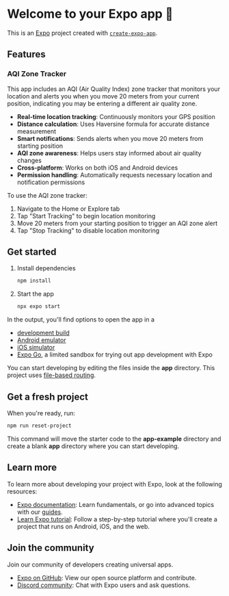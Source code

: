 # Welcome to your Expo app 👋

This is an [Expo](https://expo.dev) project created with [`create-expo-app`](https://www.npmjs.com/package/create-expo-app).

## Features

### AQI Zone Tracker
This app includes an AQI (Air Quality Index) zone tracker that monitors your location and alerts you when you move 20 meters from your current position, indicating you may be entering a different air quality zone.

- **Real-time location tracking**: Continuously monitors your GPS position
- **Distance calculation**: Uses Haversine formula for accurate distance measurement
- **Smart notifications**: Sends alerts when you move 20 meters from starting position
- **AQI zone awareness**: Helps users stay informed about air quality changes
- **Cross-platform**: Works on both iOS and Android devices
- **Permission handling**: Automatically requests necessary location and notification permissions

To use the AQI zone tracker:
1. Navigate to the Home or Explore tab
2. Tap "Start Tracking" to begin location monitoring
3. Move 20 meters from your starting position to trigger an AQI zone alert
4. Tap "Stop Tracking" to disable location monitoring

## Get started

1. Install dependencies

   ```bash
   npm install
   ```

2. Start the app

   ```bash
   npx expo start
   ```

In the output, you'll find options to open the app in a

- [development build](https://docs.expo.dev/develop/development-builds/introduction/)
- [Android emulator](https://docs.expo.dev/workflow/android-studio-emulator/)
- [iOS simulator](https://docs.expo.dev/workflow/ios-simulator/)
- [Expo Go](https://expo.dev/go), a limited sandbox for trying out app development with Expo

You can start developing by editing the files inside the **app** directory. This project uses [file-based routing](https://docs.expo.dev/router/introduction).

## Get a fresh project

When you're ready, run:

```bash
npm run reset-project
```

This command will move the starter code to the **app-example** directory and create a blank **app** directory where you can start developing.

## Learn more

To learn more about developing your project with Expo, look at the following resources:

- [Expo documentation](https://docs.expo.dev/): Learn fundamentals, or go into advanced topics with our [guides](https://docs.expo.dev/guides).
- [Learn Expo tutorial](https://docs.expo.dev/tutorial/introduction/): Follow a step-by-step tutorial where you'll create a project that runs on Android, iOS, and the web.

## Join the community

Join our community of developers creating universal apps.

- [Expo on GitHub](https://github.com/expo/expo): View our open source platform and contribute.
- [Discord community](https://chat.expo.dev): Chat with Expo users and ask questions.
